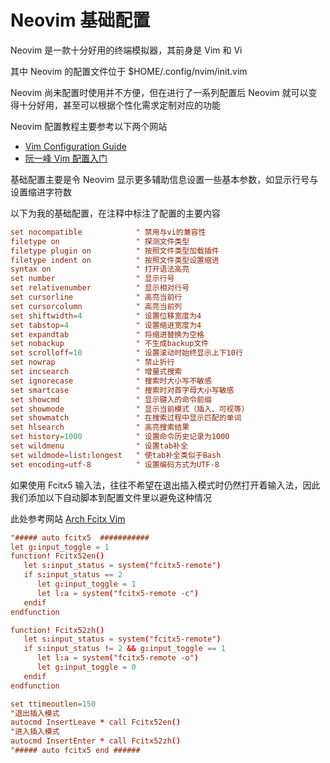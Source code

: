 # Neovim 基础配置

Neovim 是一款十分好用的终端模拟器，其前身是 Vim 和 Vi

其中 Neovim 的配置文件位于 $HOME/.config/nvim/init.vim

Neovim 尚未配置时使用并不方便，但在进行了一系列配置后 Neovim 就可以变得十分好用，甚至可以根据个性化需求定制对应的功能

Neovim 配置教程主要参考以下两个网站

- [Vim Configuration Guide](https://www.freecodecamp.org/news/vimrc-configuration-guide-customize-your-vim-editor/)
- [阮一峰 Vim 配置入门](http://www.ruanyifeng.com/blog/2018/09/vimrc.html)

基础配置主要是令 Neovim 显示更多辅助信息设置一些基本参数，如显示行号与设置缩进字符数

以下为我的基础配置，在注释中标注了配置的主要内容

```conf title="$HOME/.config/nvim/init.vim" linenums="1"
set nocompatible            " 禁用与vi的兼容性
filetype on                 " 探测文件类型
filetype plugin on          " 按照文件类型加载插件
filetype indent on          " 按照文件类型设置缩进
syntax on                   " 打开语法高亮
set number                  " 显示行号
set relativenumber          " 显示相对行号
set cursorline              " 高亮当前行
set cursorcolumn            " 高亮当前列
set shiftwidth=4            " 设置位移宽度为4
set tabstop=4               " 设置缩进宽度为4
set expandtab               " 将缩进替换为空格
set nobackup                " 不生成backup文件
set scrolloff=10            " 设置滚动时始终显示上下10行
set nowrap                  " 禁止折行
set incsearch               " 增量式搜索
set ignorecase              " 搜索时大小写不敏感
set smartcase               " 搜索时对首字母大小写敏感
set showcmd                 " 显示键入的命令前缀
set showmode                " 显示当前模式（插入、可视等）
set showmatch               " 在搜索过程中显示匹配的单词
set hlsearch                " 高亮搜索结果
set history=1000            " 设置命令历史记录为1000
set wildmenu                " 设置tab补全
set wildmode=list:longest   " 使tab补全类似于Bash
set encoding=utf-8          " 设置编码方式为UTF-8
```

如果使用 Fcitx5 输入法，往往不希望在退出插入模式时仍然打开着输入法，因此我们添加以下自动脚本到配置文件里以避免这种情况

此处参考网站 [Arch Fcitx Vim](https://wiki.archlinux.org/title/Fcitx_(%E7%AE%80%E4%BD%93%E4%B8%AD%E6%96%87)#Vim)

```conf title="$HOME/.config/nvim/init.vim" linenums="1"
"##### auto fcitx5  ###########
let g:input_toggle = 1
function! Fcitx52en()
   let s:input_status = system("fcitx5-remote")
   if s:input_status == 2
      let g:input_toggle = 1
      let l:a = system("fcitx5-remote -c")
   endif
endfunction

function! Fcitx52zh()
   let s:input_status = system("fcitx5-remote")
   if s:input_status != 2 && g:input_toggle == 1
      let l:a = system("fcitx5-remote -o")
      let g:input_toggle = 0
   endif
endfunction

set ttimeoutlen=150
"退出插入模式
autocmd InsertLeave * call Fcitx52en()
"进入插入模式
autocmd InsertEnter * call Fcitx52zh()
"##### auto fcitx5 end ######
```
